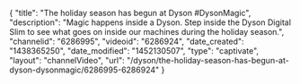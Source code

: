 {
    "title": "The holiday season has begun at Dyson #DysonMagic",
    "description": "Magic happens inside a Dyson. Step inside the Dyson Digital Slim to see what goes on inside our machines during the holiday season.",
    "channelid": "6286995",
    "videoid": "6286924",
    "date_created": "1438365250",
    "date_modified": "1452130507",
    "type": "captivate",
    "layout": "channelVideo",
    "url": "\/dyson\/the-holiday-season-has-begun-at-dyson-dysonmagic\/6286995-6286924"
}
